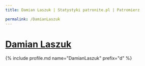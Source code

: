 ```yaml
---
title: Damian Laszuk | Statystyki patronite.pl | Patromierz

permalink: /DamianLaszuk
---
```


# [Damian Laszuk](https://patronite.pl/DamianLaszuk)

{% include profile.md name="DamianLaszuk" prefix="d" %}
